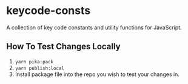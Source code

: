 # keycode-consts

A collection of key code constants and utility functions for JavaScript.

## How To Test Changes Locally

1. `yarn pika:pack`
1. `yarn publish:local`
1. Install package file into the repo you wish to test your changes in.

